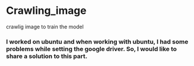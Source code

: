 # Crawling_image
crawlig image to train the model


### I worked on ubuntu and when working with ubuntu, I had some problems while setting the google driver. So, I would like to share a solution to this part.


